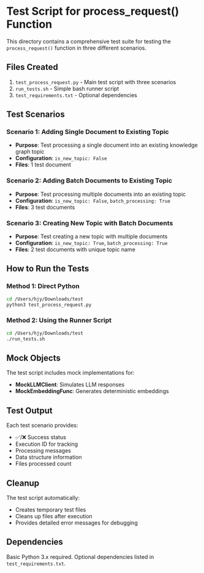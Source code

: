 # Test Script for process_request() Function

This directory contains a comprehensive test suite for testing the `process_request()` function in three different scenarios.

## Files Created

1. `test_process_request.py` - Main test script with three scenarios
2. `run_tests.sh` - Simple bash runner script
3. `test_requirements.txt` - Optional dependencies

## Test Scenarios

### Scenario 1: Adding Single Document to Existing Topic
- **Purpose**: Test processing a single document into an existing knowledge graph topic
- **Configuration**: `is_new_topic: False`
- **Files**: 1 test document

### Scenario 2: Adding Batch Documents to Existing Topic  
- **Purpose**: Test processing multiple documents into an existing topic
- **Configuration**: `is_new_topic: False`, `batch_processing: True`
- **Files**: 3 test documents

### Scenario 3: Creating New Topic with Batch Documents
- **Purpose**: Test creating a new topic with multiple documents
- **Configuration**: `is_new_topic: True`, `batch_processing: True` 
- **Files**: 2 test documents with unique topic name

## How to Run the Tests

### Method 1: Direct Python
```bash
cd /Users/hjy/Downloads/test
python3 test_process_request.py
```

### Method 2: Using the Runner Script
```bash
cd /Users/hjy/Downloads/test
./run_tests.sh
```

## Mock Objects

The test script includes mock implementations for:
- **MockLLMClient**: Simulates LLM responses
- **MockEmbeddingFunc**: Generates deterministic embeddings

## Test Output

Each test scenario provides:
- ✅/❌ Success status
- Execution ID for tracking
- Processing messages
- Data structure information
- Files processed count

## Cleanup

The test script automatically:
- Creates temporary test files
- Cleans up files after execution
- Provides detailed error messages for debugging

## Dependencies

Basic Python 3.x required. Optional dependencies listed in `test_requirements.txt`.